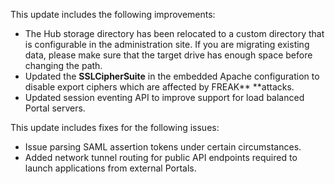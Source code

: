 This update includes the following improvements:

- The Hub storage directory has been relocated to a custom directory that is configurable in the administration site. If you are migrating existing data, please make sure that the target drive has enough space before changing the path.
- Updated the **SSLCipherSuite** in the embedded Apache configuration to disable export ciphers which are affected by FREAK** **attacks.
- Updated session eventing API to improve support for load balanced Portal servers.

This update includes fixes for the following issues:

- Issue parsing SAML assertion tokens under certain circumstances.
- Added network tunnel routing for public API endpoints required to launch applications from external Portals.



